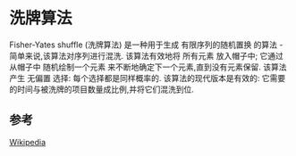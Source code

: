 
# 洗牌算法

Fisher-Yates shuffle (洗牌算法) 是一种用于生成 有限序列的随机置换 的算法 - 简单来说,该算法对序列进行混洗. 该算法有效地将 所有元素 放入帽子中; 它通过从帽子中 随机绘制一个元素 来不断地确定下一个元素,直到没有元素保留. 该算法产生 无偏置 选择: 每个选择都是同样概率的. 该算法的现代版本是有效的: 它需要的时间与被洗牌的项目数量成比例,并将它们混洗到位. 

## 参考

[Wikipedia](https://en.wikipedia.org/wiki/Fisher%E2%80%93Yates_shuffle)
